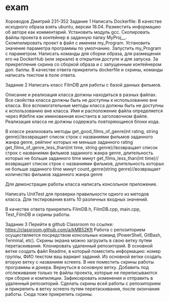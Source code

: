 # exam
Хороводов Дмитрий 231-352
Задание 1
Написать Dockerfile:
В качестве исходного образа взять ubuntu, версии 18.04. 
Разместить информацию об авторе как комментарий.
Установить модуль gcc.
Скопировать файлы проекта в контейнер в заданную папку MyProj_<Group>_<Surname>.
Скомпилировать проект в файл с именем my_Program.
Установить значение параметра программы по умолчанию.
Запустить my_Program c параметром.
Написать команды для сборки образа, для размещения его на DockerHub (или зеркале) в открытом доступе и для запуска.
За прикрепление скрина со сборкой образа и с запущенным контейнером доп. баллы.
В качестве ответа прикрепить dockerfile и скрины, команды написать текстом в поле ответа.

Задание 2
Написать класс FilmDB для работы с базой данных фильмов.

Описание и реализация класса должны находиться в разных файлах.
Все свойства класса должны быть не доступны к использованию вне класса.
Все вспомогательные методы класса должны быть не доступны к использованию вне класса.
Имя и расположение файла определяется через #define как именованная константа в заголовочном файле.
Реализация класса не должны содержать повторяющиеся блоки кода.

В классе реализовать методы
get_good_films_of_genre(int rating, string genre)//возвращает список строк с названиями фильмов заданного жанра genre, рейтинг которых не меньше заданного rating
get_films_of_genre_less_than(int time, string genre)//возвращает список строк с названиями фильмов заданного жанра genre, длительность которых не больше заданного time минут
get_films_less_than(int time)//возвращает список строк с названиями фильмов, длительность которых не больше заданного time минут
count_genre(string genre)//возвращает количество фильмов заданного жанра genre

Для демонстрации работы класса написать консольное приложение. 

Написать UnitTest для проверки правильности одного из методов класса. 
Для тестирования взять 10 различных входных значений.

В качестве ответа прикрепить FilmDB.h, FilmDB.cpp, main.cpp, Test_FilmDB  и скрины работы.

Задание 3
Перейти в github Classroom по ссылке: https://classroom.github.com/a/kMB52Kft
Работа с репозиторием осуществляется посредством консольных команд (PowerShell, GitBash, Terminal, etc). 
Скрины экрана можно загрузить в свою ветку путем перетаскивания. 
Клонировать удаленный репозиторий.
В основной ветке создать файл Readme, в который поместить информацию:
                              номер группы, ФИО
                              текстом ваш вариант заданий.
Из основной ветки создать вторую ветку с названием screens. В нее поместить скрины работы программы и докера.
Вернуться в основную ветку. 
Добавить под отслеживание только те файлы проекта, которые не переписываются при сборке и компиляции.
Зафиксировать изменения и отправить в удаленный репозиторий.
Сделать скрины всей работы с репозиторием и прикрепить в ветку screens путем перетаскивания, после окончания работы. Сюда тоже прикрепить скрины.







